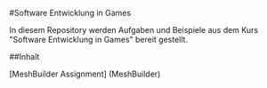 #Software Entwicklung in Games

In diesem Repository werden Aufgaben und Beispiele aus dem Kurs "Software Entwicklung in Games" bereit gestellt.

##Inhalt

  [MeshBuilder Assignment] (MeshBuilder)